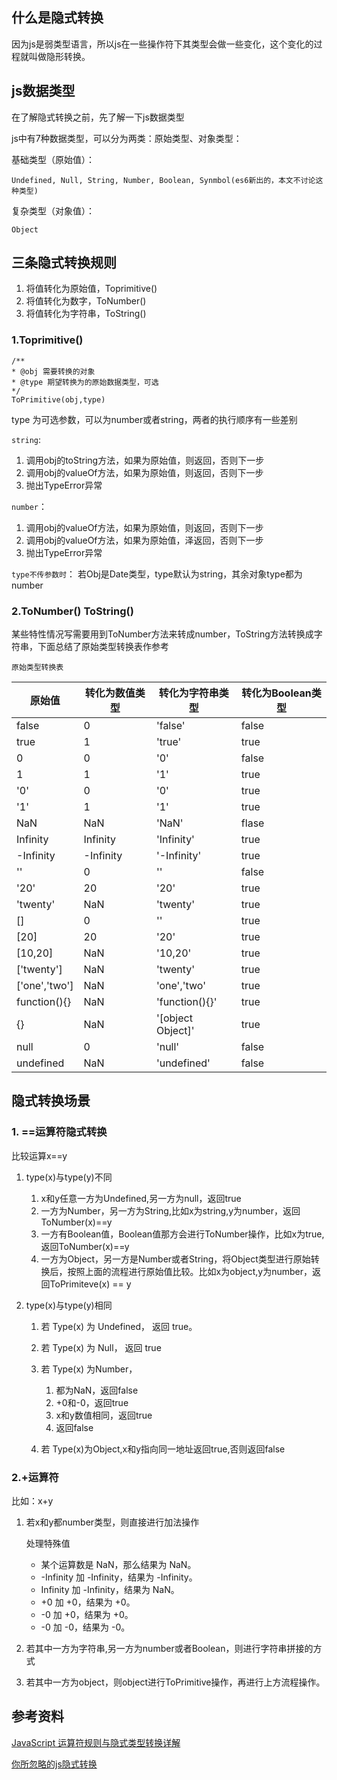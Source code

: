
## 什么是隐式转换

因为js是弱类型语言，所以js在一些操作符下其类型会做一些变化，这个变化的过程就叫做隐形转换。

## js数据类型
在了解隐式转换之前，先了解一下js数据类型

js中有7种数据类型，可以分为两类：原始类型、对象类型：

基础类型（原始值）：

```
Undefined, Null, String, Number, Boolean, Synmbol(es6新出的，本文不讨论这种类型)

```

复杂类型（对象值）：

```
Object
```

## 三条隐式转换规则

1. 将值转化为原始值，Toprimitive()
2. 将值转化为数字，ToNumber()
3. 将值转化为字符串，ToString()

### 1.Toprimitive()

```
/**
* @obj 需要转换的对象
* @type 期望转换为的原始数据类型，可选
*/
ToPrimitive(obj,type)
```
type 为可选参数，可以为number或者string，两者的执行顺序有一些差别

`string`:

1. 调用obj的toString方法，如果为原始值，则返回，否则下一步
2. 调用obj的valueOf方法，如果为原始值，则返回，否则下一步
3. 抛出TypeError异常

`number`：
1. 调用obj的valueOf方法，如果为原始值，则返回，否则下一步
2. 调用obj的valueOf方法，如果为原始值，泽返回，否则下一步
3. 抛出TypeError异常

`type不传参数时`：
若Obj是Date类型，type默认为string，其余对象type都为number


### 2.ToNumber() ToString()

某些特性情况写需要用到ToNumber方法来转成number，ToString方法转换成字符串，下面总结了原始类型转换表作参考

 `原始类型转换表`

|   原始值       | 转化为数值类型 | 转化为字符串类型     | 转化为Boolean类型 |
| ----------    | ------------ | ----------------- | --------------- |
| false         |  0           | 'false'           | false           |
| true          |  1           | 'true'            | true            |
| 0             |  0           | '0'               | false           |
| 1             |  1           | '1'               | true            |
| '0'           |  0           | '0'               | true            |
| '1'           |  1           | '1'               | true            |
| NaN           |  NaN         | 'NaN'             | flase           |
| Infinity      |  Infinity    | 'Infinity'        | true            |
| -Infinity     |  -Infinity   | '-Infinity'       | true            |
| ''            |  0           | ''                | false           |
| '20'          |  20          | '20'              | true            |
| 'twenty'      |  NaN         | 'twenty'          | true            |
| []            |  0           | ''                | true            |
| [20]          |  20          | '20'              | true            |
| [10,20]       |  NaN         | '10,20'           | true            |
| ['twenty']    |  NaN         | 'twenty'          | true            |
| ['one','two'] |  NaN         | 'one','two'       | true            |
| function(){}  |  NaN         | 'function(){}'    | true            |
| {}            |  NaN         | '[object Object]' | true            |
| null          |  0           | 'null'            | false           |
| undefined     |  NaN         | 'undefined'       | false           |

## 隐式转换场景
### 1. ==运算符隐式转换
比较运算x==y

1. type(x)与type(y)不同

	1. x和y任意一方为Undefined,另一方为null，返回true
	2. 一方为Number，另一方为String,比如x为string,y为number，返回ToNumber(x)==y
	3. 一方有Boolean值，Boolean值那方会进行ToNumber操作，比如x为true,返回ToNumber(x)==y
	4. 一方为Object，另一方是Number或者String，将Object类型进行原始转换后，按照上面的流程进行原始值比较。比如x为object,y为number，返回ToPrimiteve(x) == y
2. type(x)与type(y)相同

	1. 若 Type(x) 为 Undefined， 返回 true。
	2. 若 Type(x) 为 Null， 返回 true
	3. 若 Type(x) 为Number，

		1. 都为NaN，返回false
		2. +0和-0，返回true
		3. x和y数值相同，返回true
		4. 返回false

	4. 若 Type(x)为Object,x和y指向同一地址返回true,否则返回false

	
### 2.+运算符
比如：x+y

1. 若x和y都number类型，则直接进行加法操作

	处理特殊值
	
	* 某个运算数是 NaN，那么结果为 NaN。
	* -Infinity 加 -Infinity，结果为 -Infinity。
	* Infinity 加 -Infinity，结果为 NaN。
	* +0 加 +0，结果为 +0。
	* -0 加 +0，结果为 +0。
	* -0 加 -0，结果为 -0。
	
2. 若其中一方为字符串,另一方为number或者Boolean，则进行字符串拼接的方式
3. 若其中一方为object，则object进行ToPrimitive操作，再进行上方流程操作。


## 参考资料

[JavaScript 运算符规则与隐式类型转换详解](https://zhuanlan.zhihu.com/p/29064256)

[你所忽略的js隐式转换](https://mp.weixin.qq.com/s?__biz=MjM5MTA1MjAxMQ==&mid=2651227769&idx=1&sn=617160e64d2be13169b1b8f4506d8801&chksm=bd495ffd8a3ed6eb226d4ef193ff2ce3958d2d03d1f3047b635915f8215af40996c2f64d5c20&scene=21#wechat_redirect)

